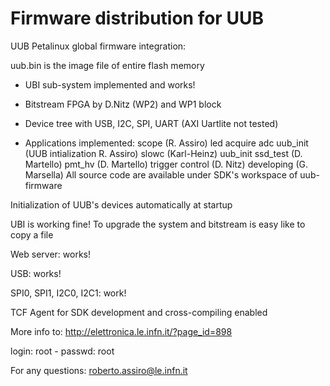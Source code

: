 # Firmware distribution for UUB 

UUB Petalinux global firmware integration:

uub.bin is the image file of entire flash memory

- UBI sub-system implemented and works!

- Bitstream FPGA by D.Nitz (WP2) and WP1 block 

- Device tree with USB, I2C, SPI, UART (AXI Uartlite not tested)

- Applications implemented:
	scope (R. Assiro)
	led
	acquire
	adc
	uub_init (UUB intialization R. Assiro)
	slowc (Karl-Heinz)
	uub_init
	ssd_test (D. Martello)
	pmt_hv (D. Martello)
	trigger control (D. Nitz) developing (G. Marsella)
All source code are available under SDK's workspace of uub-firmware
	
Initialization of UUB's devices automatically at startup

UBI is working fine! To upgrade the system and bitstream is easy like to copy a file
	
Web server: works!

USB: works!

SPI0, SPI1, I2C0, I2C1: work!

TCF Agent for SDK development and cross-compiling enabled

More info to: http://elettronica.le.infn.it/?page_id=898

login: root - passwd: root

For any questions: roberto.assiro@le.infn.it

